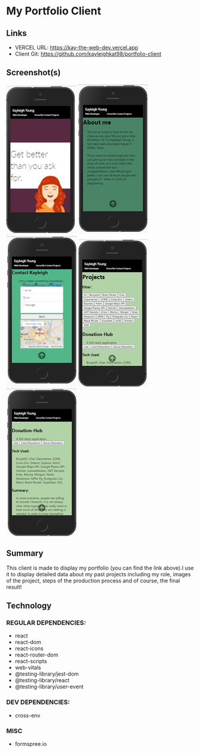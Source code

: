 
# My Portfolio Client 
## Links
* VERCEL URL: https://kay-the-web-dev.vercel.app  
* Client Git: https://github.com/kayleighkat98/portfolio-client    
## Screenshot(s)
![home](src/images/screenshots/home.jpg)
![bio](src/images/screenshots/bio.jpg)
![contact](src/images/screenshots/contact.jpg)
![projects](src/images/screenshots/projects.jpg)
![project](src/images/screenshots/project.jpg)
## Summary
This client is made to display my portfolio (you can find the link above).I use it to display detailed data about my past projects including my role, images of the project, steps of the production process and of course, the final result!
## Technology
### REGULAR DEPENDENCIES:
* react
* react-dom
* react-icons
* react-router-dom
* react-scripts
* web-vitals
* @testing-library/jest-dom
* @testing-library/react
* @testing-library/user-event
### DEV DEPENDENCIES:
* cross-env
### MISC
* formspree.io
